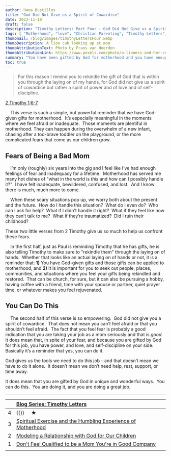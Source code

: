 ```yaml
---
author: Hana Bustillos
title: "God Did Not Give us a Spirit of Cowardice"
date: 2023-11-10
draft: false
description: "Timothy Letters: Part Four - God Did Not Give us a Spirit of Cowardice"
tags: [ "Motherhood", "love", "Christian Parenting", "Timothy Letters", "example for my kids" ]
thumbnail: /blog/images/timothyLettersFour.webp
thumbDescription: A lion cub looking up at mom
thumbAttributionText: Photo by Frans van Heerden
thumbAttributionLink: https://www.pexels.com/photo/a-lioness-and-her-cubs-10625024/
summary: "You have been gifted by God for motherhood and you have enough power, love, and self-discipline to overcome fears of being a bad mother. We are not alone in this journey and we can rely on God and those who care about us. You can do this with God's help and grace."
toc: true
---
```



> For this reason I remind you to rekindle the gift of God that is within you through the laying on of my hands, for God did not give us a spirit of cowardice but rather a spirit of power and of love and of self-discipline.

[2 Timothy 1:6-7][verse]

&nbsp; &nbsp; This verse is such a simple, but powerful reminder that we have God-given gifts for motherhood.  It’s especially meaningful in the moments where we feel afraid or inadequate.  Those moments are plentiful in motherhood.  They can happen during the overwhelm of a new infant, chasing after a too-brave toddler on the playground, or the more complicated fears that come as our children grow.

## Fears of Being a Bad Mom

&nbsp; &nbsp; I’m only (roughly) six years into the gig and I feel like I’ve had enough feelings of fear and inadequacy for a lifetime.  Motherhood has served me many hot dishes of "what in the world is *this* and how can I possibly handle it?"  I have felt inadequate, bewildered, confused, and lost.  And I know there is much, much more to come.

&nbsp; &nbsp; When these scary situations pop up, we worry both about the present and the future.  How do I handle this situation?  What do I even do?  Who can I ask for help?  What if I didn’t handle it right?  What if they feel like now they can’t talk to me?  What if they’re traumatized?  Did I ruin their childhood?

These two little verses from 2 Timothy give us so much to help us confront these fears.

&nbsp; &nbsp; In the first half, just as Paul is reminding Timothy that he has gifts, he is also telling Timothy to make sure to "rekindle them" through the laying on of hands.  Whether that looks like an actual laying on of hands or not, it is a reminder that: **1)** You have God-given gifts and those gifts can be applied to motherhood, and **2)** It is important for you to seek out people, places, communities, and situations where you feel your gifts being rekindled and restored.  That can be church, for sure, but it can also be pursuing a hobby, having coffee with a friend, time with your spouse or partner, quiet prayer time, or whatever makes you feel rejuvenated.

## You Can Do This

&nbsp; &nbsp; The second half of this verse is so empowering.  God did not give you a spirit of cowardice.  That does not mean you can’t feel afraid or that you shouldn’t feel afraid.  The fact that you feel fear is probably a good indication that you are taking your job as a mom seriously and that is *good.*  It does mean that, in spite of your fear, and because you are gifted by God for this job, you have power, and love, and self-discipline on your side.  Basically it’s a reminder that yes, you can do it.

God gives us the tools we need to do this job - and that doesn’t mean we have to do it alone.  It doesn’t mean we don’t need help, rest, support, or time away.

It does mean that you are gifted by God in unique and wonderful ways.  You can do this.  You are doing it, and you are doing a great job.

---

|    | [Blog Series: Timothy Letters][seriesTimothyLetters]                  |
|:-- |:------------------------------------------------------------------    |
| 4  |  {{<param title>}}  &nbsp; &nbsp; ★                                  |
| 3  | [Spiritual Exercise and the Humbling Experience of Motherhood][timL3] |
| 2  | [Modeling a Relationship with God for Our Children][timL2]            |
| 1  | [Don\'t Feel Qualified to be a Mom You\'re in Good Company][timL1]    |
|    |                                                                       |

[verse]: https://www.biblegateway.com/passage/?search=2+Timothy+1%3A6-7&version=NRSVA
[seriesTimothyLetters]: /tags/timothy-letters/

[TIML3]: /blog/timothy-letters-three/
[TIML2]: /blog/timothy-letters-two/
[TIML1]: /blog/timothy-letters-one/
